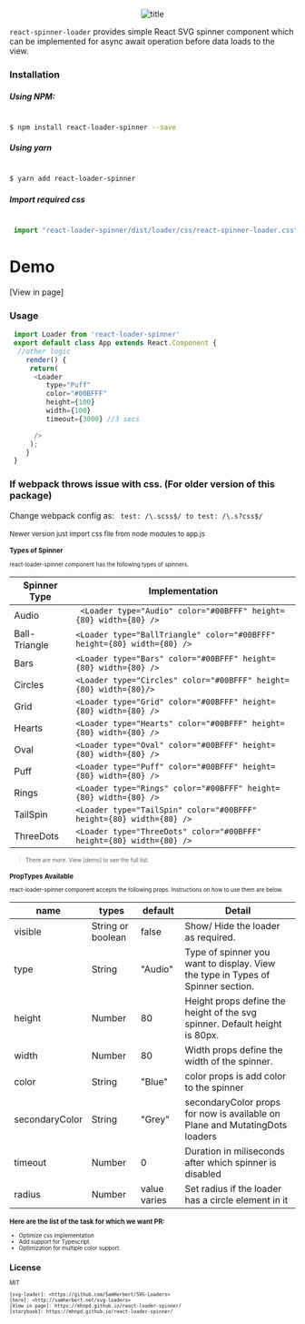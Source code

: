 <p align="center">
  <img src="https://user-images.githubusercontent.com/33191954/78983001-0a0ef880-7b43-11ea-904f-42a572d93c53.png" alt="title"/>
</p>


 ```react-spinner-loader``` provides simple React SVG spinner component which can be implemented for async await operation before data loads to the view.

### Installation

##### Using NPM:
#
```sh
$ npm install react-loader-spinner --save
```
##### Using yarn
#
```sh
$ yarn add react-loader-spinner
```

##### Import required css
#
```js
 import "react-loader-spinner/dist/loader/css/react-spinner-loader.css"
```

#  Demo
[View in page]


### Usage
```js
 import Loader from 'react-loader-spinner'
 export default class App extends React.Component {
  //other logic
    render() {
	 return(
	  <Loader
	     type="Puff"
	     color="#00BFFF"
	     height={100}
	     width={100}
	     timeout={3000} //3 secs

	  />
	 );
    }
 }
```

### If webpack throws issue with css. (For older version of this package)

Change webpack config as:
```  test: /\.scss$/ to test: /\.s?css$/ ```
<br/><br/>
<small>Newer version just import css file from node modules to app.js<small>


### Types of Spinner
react-loader-spinner component has the following types of spinners.

| Spinner Type | Implementation |
| ------ | ------ |
| Audio|``` <Loader type="Audio" color="#00BFFF" height={80} width={80} />``` |
| Ball-Triangle | ``` <Loader type="BallTriangle" color="#00BFFF" height={80} width={80} /> ```|
| Bars | ```<Loader type="Bars" color="#00BFFF" height={80} width={80} />``` |
| Circles | ```<Loader type="Circles" color="#00BFFF" height={80} width={80}/>``` |
| Grid|```<Loader type="Grid" color="#00BFFF" height={80} width={80} />``` |
|Hearts|```<Loader type="Hearts" color="#00BFFF" height={80} width={80} />```|
|Oval|```<Loader type="Oval" color="#00BFFF" height={80} width={80} />```|
|Puff|```<Loader type="Puff" color="#00BFFF" height={80} width={80} />```|
|Rings|```<Loader type="Rings" color="#00BFFF" height={80} width={80} />```|
|TailSpin|```<Loader type="TailSpin" color="#00BFFF" height={80} width={80} />```|
|ThreeDots|```<Loader type="ThreeDots" color="#00BFFF" height={80} width={80} />```|

> There are more. View [demo] to see the full list.

### PropTypes Available
react-loader-spinner component accepts the following props. Instructions on how to use them are below.


| name | types | default | Detail |
| ------ | ------ |------|------|
| visible | String or boolean  | false | Show/ Hide the loader as required. |
| type | String  | "Audio" | Type of spinner you want to display. View the type in Types of Spinner section. |
| height | Number  | 80 |  Height props define the height of the svg spinner. Default height is 80px.|
| width | Number  | 80 |  Width props define the width of the spinner.  |
| color | String  | "Blue" |  color props is add color to the spinner |
| secondaryColor | String  | "Grey" |  secondaryColor props  for now is available on Plane and MutatingDots loaders  |
| timeout | Number  | 0 |  Duration in miliseconds after which spinner is disabled |
| radius | Number  | value varies | Set radius if the loader has a circle element in it |

### Here are the list of the task for which we want PR:
* Optimize css implementation
* Add support for Typescript.
* Optimization for multiple color support.


License
----

MIT

	[svg-loader]: <https://github.com/SamHerbert/SVG-Loaders>
	[here]: <http://samherbert.net/svg-loaders>
	[View in page]: https://mhnpd.github.io/react-loader-spinner/
	[storybook]: https://mhnpd.github.io/react-loader-spinner/

